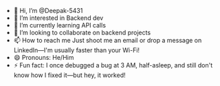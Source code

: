 - 👋 Hi, I’m @Deepak-5431
- 👀 I’m interested in Backend dev
- 🌱 I’m currently learning API calls
- 💞️ I’m looking to collaborate on backend projects
- 📫 How to reach me  Just shoot me an email or drop a message on LinkedIn—I'm usually faster than your Wi-Fi!
- 😄 Pronouns:  He/Him
- ⚡ Fun fact: I once debugged a bug at 3 AM, half-asleep, and still don't know how I fixed it—but hey, it worked!

<!---
Deepak-5431/Deepak-5431 is a ✨ special ✨ repository because its `README.md` (this file) appears on your GitHub profile.
You can click the Preview link to take a look at your changes.
--->
